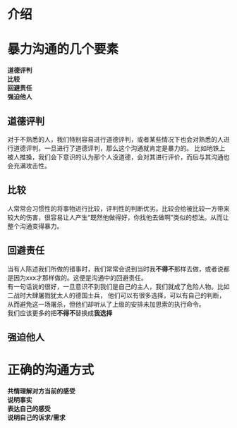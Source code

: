 # 介绍




# 暴力沟通的几个要素 <br>
**道德评判**<br>
**比较**<br>
**回避责任**<br>
**强迫他人**<br>


## 道德评判 <br>

对于不熟悉的人，我们特别容易进行道德评判，或者某些情况下也会对熟悉的人进行道德评判，一旦进行了道德评判，那么这个沟通就肯定是暴力的。
比如地铁上被人推搡，我们会下意识的认为那个人没道德，会对其进行评价，而后与其沟通也会充满攻击性。


## 比较 <br>

人常常会习惯性的将事物进行比较，评判性的判断优劣。比较会给被比较一方带来较大的伤害，很容易让人产生“既然他做得好，你找他去做啊”类似的想法。从而让整个沟通变得暴力。


## 回避责任 <br>

当有人陈述我们所做的错事时，我们常常会说到当时我**不得不**那样去做，或者说都是因为xxx才那样做的。这便是沟通中的回避责任。<br>
有一句话说的很好，一旦意识不到我们是自己的主人，我们就成了危险人物。比如二战时大肆屠戮犹太人的德国士兵， 他们可以有很多选择，可以有自己的判断，从而避免这一场屠杀，但他们却听从了上级的安排未加思索的执行命令。<br>
我们应该更多的把**不得不**替换成**我选择**


## 强迫他人 <br>


# 正确的沟通方式 <br>

**共情理解对方当前的感受**<br>
**说明事实**<br>
**表达自己的感受**<br>
**说明自己的诉求/需求**<br>
